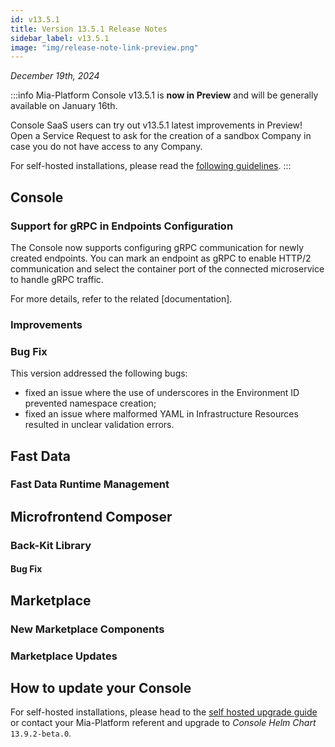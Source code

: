 ```yaml
---
id: v13.5.1
title: Version 13.5.1 Release Notes
sidebar_label: v13.5.1
image: "img/release-note-link-preview.png"
---
```


_December 19th, 2024_

:::info
Mia-Platform Console v13.5.1 is **now in Preview** and will be generally available on January 16th.

Console SaaS users can try out v13.5.1 latest improvements in Preview! Open a Service Request to ask for the creation of a sandbox Company in case you do not have access to any Company.

For self-hosted installations, please read the [following guidelines](#how-to-update-your-console).
:::

## Console

### Support for gRPC in Endpoints Configuration

The Console now supports configuring gRPC communication for newly created endpoints. You can mark an endpoint as gRPC to enable HTTP/2 communication and select the container port of the connected microservice to handle gRPC traffic.

For more details, refer to the related [documentation].

### Improvements

####

### Bug Fix

This version addressed the following bugs:

* fixed an issue where the use of underscores in the Environment ID prevented namespace creation;
* fixed an issue where malformed YAML in Infrastructure Resources resulted in unclear validation errors.

## Fast Data

### Fast Data Runtime Management

## Microfrontend Composer

### Back-Kit Library

#### Bug Fix

## Marketplace

### New Marketplace Components

### Marketplace Updates

## How to update your Console

For self-hosted installations, please head to the [self hosted upgrade guide](/infrastructure/self-hosted/installation-chart/100_how-to-upgrade.md) or contact your Mia-Platform referent and upgrade to _Console Helm Chart_ `13.9.2-beta.0`.

